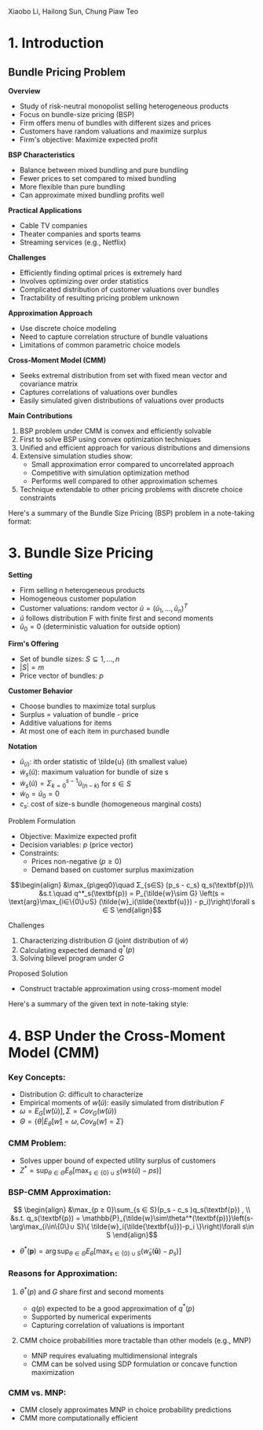 Xiaobo Li, Hailong Sun, Chung Piaw Teo

# 1. Introduction
## Bundle Pricing Problem

__Overview__
- Study of risk-neutral monopolist selling heterogeneous products
- Focus on bundle-size pricing (BSP)
- Firm offers menu of bundles with different sizes and prices
- Customers have random valuations and maximize surplus
- Firm's objective: Maximize expected profit

__BSP Characteristics__
- Balance between mixed bundling and pure bundling
- Fewer prices to set compared to mixed bundling
- More flexible than pure bundling
- Can approximate mixed bundling profits well

__Practical Applications__
- Cable TV companies
- Theater companies and sports teams
- Streaming services (e.g., Netflix)

__Challenges__
- Efficiently finding optimal prices is extremely hard
- Involves optimizing over order statistics
- Complicated distribution of customer valuations over bundles
- Tractability of resulting pricing problem unknown

__Approximation Approach__
- Use discrete choice modeling
- Need to capture correlation structure of bundle valuations
- Limitations of common parametric choice models

__Cross-Moment Model (CMM)__
- Seeks extremal distribution from set with fixed mean vector and covariance matrix
- Captures correlations of valuations over bundles
- Easily simulated given distributions of valuations over products

__Main Contributions__
1. BSP problem under CMM is convex and efficiently solvable
2. First to solve BSP using convex optimization techniques
3. Unified and efficient approach for various distributions and dimensions
4. Extensive simulation studies show:
	- Small approximation error compared to uncorrelated approach
	- Competitive with simulation optimization method
	- Performs well compared to other approximation schemes
5. Technique extendable to other pricing problems with discrete choice constraints

Here's a summary of the Bundle Size Pricing (BSP) problem in a note-taking format:

# 3. Bundle Size Pricing

__Setting__
- Firm selling n heterogeneous products
- Homogeneous customer population
- Customer valuations: random vector $\tilde{u} = (\tilde{u}_1, ..., \tilde{u}_n)^T$
- $\tilde{u}$ follows distribution F with finite first and second moments
- $\tilde{u}_0 = 0$ (deterministic valuation for outside option)

__Firm's Offering__
- Set of bundle sizes: $S ⊆ {1, ..., n}$
- $|S| = m$
- Price vector of bundles: $p$

__Customer Behavior__
- Choose bundles to maximize total surplus
- Surplus = valuation of bundle - price
- Additive valuations for items
- At most one of each item in purchased bundle

__Notation__
- $\tilde{u}_{(i)}$: ith order statistic of \tilde{u} (ith smallest value)
- $\tilde{w}_s(\tilde{u})$: maximum valuation for bundle of size s
- $\tilde{w}_s(\tilde{u}) = Σ_{k=0}^{s-1} \tilde{u}_{(n-k)}$ for $s ∈ S$
- $\tilde{w}_0 = \tilde{u}_0 = 0$
- $c_s$: cost of size-s bundle (homogeneous marginal costs)

Problem Formulation
- Objective: Maximize expected profit
- Decision variables: $p$ (price vector)
- Constraints: 
  - Prices non-negative ($p ≥ 0$)
  - Demand based on customer surplus maximization

$$\begin{align}
&\max_{p\geq0}\quad Σ_{s∈S} (p_s - c_s)  q_s(\textbf{p})\\
&s.t.\quad q^*_s(\textbf{p}) = P_{\tilde{w}\sim G} \left(s = \text{arg}\max_{i∈\{0\}∪S} (\tilde{w}_i(\tilde{\textbf{u}}) - p_i)\right)\forall s ∈ S
\end{align}$$


Challenges
1. Characterizing distribution $G$ (joint distribution of $\tilde{w}$)
2. Calculating expected demand $q^*(p)$
3. Solving bilevel program under $G$

Proposed Solution
- Construct tractable approximation using cross-moment model

Here's a summary of the given text in note-taking style:

# 4. BSP Under the Cross-Moment Model (CMM)

### Key Concepts:
- Distribution $G$: difficult to characterize
- Empirical moments of $w̃(ũ)$: easily simulated from distribution $F$
- $ω = E_G[w̃(ũ)], \Sigma = Cov_G(w̃(ũ))$
- $Θ = \{θ | E_θ[w̃] = ω, Cov_θ(w̃) = \Sigma\}$

### CMM Problem:
- Solves upper bound of expected utility surplus of customers
- $Z^* = \sup_{\theta\in\Theta}{E_θ[\max_{s ∈ \{0\} ∪ S}(w̃s(ũ) - ps)]}$

### BSP-CMM Approximation:
$$
\begin{align}
&\max_{p ≥ 0}\sum_{s ∈ S}(p_s - c_s )q_s(\textbf{p})  , \\
&s.t. q_s(\textbf{p}) = \mathbb{P}_{\tilde{w}\sim\theta^*(\textbf{p})}\left(s-\arg\max_{i\in\{0\}∪ S}\{ \tilde{w}_i(\tilde{\textbf{u}})-p_i \}\right)\forall s\in S
\end{align}$$
- $θ^*(\textbf{p}) = \arg\sup_{θ ∈ Θ}E_θ[\max_{s ∈ \{0\} ∪ S}(w̃_s(\textbf{ũ}) - p_s)]$

### Reasons for Approximation:
1. $θ^*(p)$ and $G$ share first and second moments
   - $q(p)$ expected to be a good approximation of $q^*(p)$
   - Supported by numerical experiments
   - Capturing correlation of valuations is important

2. CMM choice probabilities more tractable than other models (e.g., MNP)
   - MNP requires evaluating multidimensional integrals
   - CMM can be solved using SDP formulation or concave function maximization

### CMM vs. MNP:
- CMM closely approximates MNP in choice probability predictions
- CMM more computationally efficient